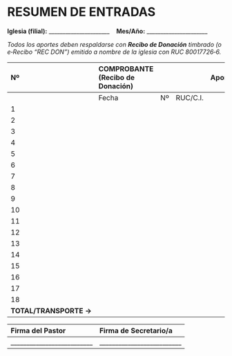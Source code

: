 # RESUMEN DE ENTRADAS

**Iglesia (filial):** \_\_\_\_\_\_\_\_\_\_\_\_\_\_\_\_\_\_\_\_\_\_    **Mes/Año:** \_\_\_\_\_\_\_\_\_\_\_\_\_\_\_\_\_\_\_\_\_\_

*Todos los aportes deben respaldarse con **Recibo de Donación** timbrado (o e‑Recibo “REC DON”) emitido a nombre de la iglesia con RUC 80017726‑6.*

| Nº | COMPROBANTE (Recibo de Donación) |  |  | Aportante | Concepto | Totales Gs. |
| :---- | :---- | :---- | :---- | :---- | :---- | :---- |
|  | Fecha | Nº | RUC/C.I. |  |  |  |
| 1 |  |  |  |  |  |  |
| 2 |  |  |  |  |  |  |
| 3 |  |  |  |  |  |  |
| 4 |  |  |  |  |  |  |
| 5 |  |  |  |  |  |  |
| 6 |  |  |  |  |  |  |
| 7 |  |  |  |  |  |  |
| 8 |  |  |  |  |  |  |
| 9 |  |  |  |  |  |  |
| 10 |  |  |  |  |  |  |
| 11 |  |  |  |  |  |  |
| 12 |  |  |  |  |  |  |
| 13 |  |  |  |  |  |  |
| 14 |  |  |  |  |  |  |
| 15 |  |  |  |  |  |  |
| 16 |  |  |  |  |  |  |
| 17 |  |  |  |  |  |  |
| 18 |  |  |  |  |  |  |
| **TOTAL/TRANSPORTE →** |  |  |  |  |  | **\_\_\_\_\_\_\_\_\_** |

| Firma del Pastor | Firma de Secretario/a |
| :---- | :---- |
| \_\_\_\_\_\_\_\_\_\_\_\_\_\_\_\_\_\_\_\_\_\_\_\_\_\_ | \_\_\_\_\_\_\_\_\_\_\_\_\_\_\_\_\_\_\_\_\_\_\_\_\_\_ |

